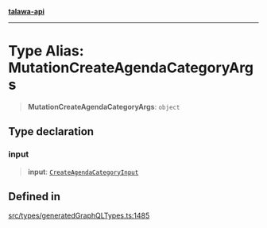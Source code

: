 [**talawa-api**](../../../README.md)

***

# Type Alias: MutationCreateAgendaCategoryArgs

> **MutationCreateAgendaCategoryArgs**: `object`

## Type declaration

### input

> **input**: [`CreateAgendaCategoryInput`](CreateAgendaCategoryInput.md)

## Defined in

[src/types/generatedGraphQLTypes.ts:1485](https://github.com/Suyash878/talawa-api/blob/095e6964ce2a06c1c30d1acf81b6162203f1db91/src/types/generatedGraphQLTypes.ts#L1485)
